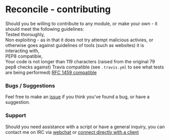 Reconcile - contributing
========================

Should you be willing to contribute to any module, or make your own - it should meet the following guidelines:  
Tested thoroughly,  
Non exploiting - as in that it does not try attempt malicious activies, or otherwise goes against guidelines of tools (such as websites) it is interacting with,  
PEP8 compatible,  
Your code is not longer than 119 characters (raised from the original 79 pep8 checks against)
Travis compatible (see `.travis.yml` to see what tests are being performed) 
[RFC 1459 compatible](http://tools.ietf.org/html/rfc1459.html)

### Bugs / Suggestions
Feel free to make an [issue](https://github.com/zarthus/reconcile/issues/new) if you think you've found a bug, or have a suggestion.

### Support

Should you need assistance with a script or have a general inquiry, you can contact me on IRC via [webchat](https://webchat.esper.net/?channels=zarthus) or [connect directly with a client](irc://irc.esper.net/zarthus)  


